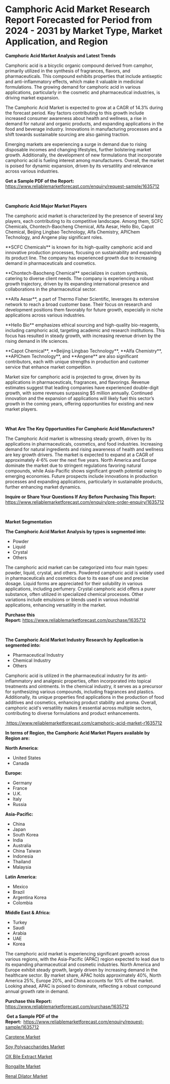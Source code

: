 <p><h1>Camphoric Acid Market Research Report Forecasted for Period from 2024 -  2031 by Market Type, Market Application, and Region</h1></p><p><strong>Camphoric Acid Market Analysis and Latest Trends</strong></p>
<p><p>Camphoric acid is a bicyclic organic compound derived from camphor, primarily utilized in the synthesis of fragrances, flavors, and pharmaceuticals. This compound exhibits properties that include antiseptic and anti-inflammatory effects, which make it valuable in medicinal formulations. The growing demand for camphoric acid in various applications, particularly in the cosmetic and pharmaceutical industries, is driving market expansion.</p><p>The Camphoric Acid Market is expected to grow at a CAGR of 14.3% during the forecast period. Key factors contributing to this growth include increased consumer awareness about health and wellness, a rise in demand for natural and organic products, and expanding applications in the food and beverage industry. Innovations in manufacturing processes and a shift towards sustainable sourcing are also gaining traction.</p><p>Emerging markets are experiencing a surge in demand due to rising disposable incomes and changing lifestyles, further bolstering market growth. Additionally, the development of new formulations that incorporate camphoric acid is fueling interest among manufacturers. Overall, the market is poised for dynamic expansion, driven by its versatility and relevance across various industries.</p></p>
<p><strong>Get a Sample PDF of the Report:&nbsp;</strong> <a href="https://www.reliablemarketforecast.com/enquiry/request-sample/1635712?utm_campaign=1129&utm_medium=2&utm_source=Github&utm_content=ia&utm_term=08112024&utm_id=camphoric-acid">https://www.reliablemarketforecast.com/enquiry/request-sample/1635712</a></p>
<p>&nbsp;</p>
<p><strong>Camphoric Acid Major Market Players</strong></p>
<p><p>The camphoric acid market is characterized by the presence of several key players, each contributing to its competitive landscape. Among them, SCFC Chemicals, Chontech-Baocheng Chemical, Alfa Aesar, Hello Bio, Capot Chemical, Beijing Lingbao Technology, Alfa Chemistry, APIChem Technology, and Angene play significant roles.</p><p>**SCFC Chemicals** is known for its high-quality camphoric acid and innovative production processes, focusing on sustainability and expanding its product line. The company has experienced growth due to increasing demand in pharmaceuticals and cosmetics.</p><p>**Chontech-Baocheng Chemical** specializes in custom synthesis, catering to diverse client needs. The company is experiencing a robust growth trajectory, driven by its expanding international presence and collaborations in the pharmaceutical sector.</p><p>**Alfa Aesar**, a part of Thermo Fisher Scientific, leverages its extensive network to reach a broad customer base. Their focus on research and development positions them favorably for future growth, especially in niche applications across various industries.</p><p>**Hello Bio** emphasizes ethical sourcing and high-quality bio-reagents, including camphoric acid, targeting academic and research institutions. This focus has resulted in steady growth, with increasing revenue driven by the rising demand in life sciences.</p><p>**Capot Chemical**, **Beijing Lingbao Technology**, **Alfa Chemistry**, **APIChem Technology**, and **Angene** are also significant contributors, each with unique strengths in production and customer service that enhance market competition.</p><p>Market size for camphoric acid is projected to grow, driven by its applications in pharmaceuticals, fragrances, and flavorings. Revenue estimates suggest that leading companies have experienced double-digit growth, with some revenues surpassing $5 million annually. Continued innovation and the expansion of applications will likely fuel this sector’s growth in the coming years, offering opportunities for existing and new market players.</p></p>
<p>&nbsp;</p>
<p><strong>What Are The Key Opportunities For Camphoric Acid Manufacturers?</strong></p>
<p><p>The Camphoric Acid market is witnessing steady growth, driven by its applications in pharmaceuticals, cosmetics, and food industries. Increasing demand for natural ingredients and rising awareness of health and wellness are key growth drivers. The market is expected to expand at a CAGR of approximately 4-6% over the next five years. North America and Europe dominate the market due to stringent regulations favoring natural compounds, while Asia-Pacific shows significant growth potential owing to emerging economies. Future prospects include innovations in production processes and expanding applications, particularly in sustainable products, further enhancing market dynamics.</p></p>
<p><strong>Inquire or Share Your Questions If Any Before Purchasing This Report:</strong> <a href="https://www.reliablemarketforecast.com/enquiry/pre-order-enquiry/1635712?utm_campaign=1129&utm_medium=2&utm_source=Github&utm_content=ia&utm_term=08112024&utm_id=camphoric-acid">https://www.reliablemarketforecast.com/enquiry/pre-order-enquiry/1635712</a></p>
<p>&nbsp;</p>
<p><strong>Market Segmentation</strong></p>
<p><strong>The Camphoric Acid Market Analysis by types is segmented into:</strong></p>
<p><ul><li>Powder</li><li>Liquid</li><li>Crystal</li><li>Others</li></ul></p>
<p><p>The camphoric acid market can be categorized into four main types: powder, liquid, crystal, and others. Powdered camphoric acid is widely used in pharmaceuticals and cosmetics due to its ease of use and precise dosage. Liquid forms are appreciated for their solubility in various applications, including perfumery. Crystal camphoric acid offers a purer substance, often utilized in specialized chemical processes. Other variations include emulsions or blends used in various industrial applications, enhancing versatility in the market.</p></p>
<p><strong>Purchase this Report:&nbsp;</strong><a href="https://www.reliablemarketforecast.com/purchase/1635712?utm_campaign=1129&utm_medium=2&utm_source=Github&utm_content=ia&utm_term=08112024&utm_id=camphoric-acid">https://www.reliablemarketforecast.com/purchase/1635712</a></p>
<p>&nbsp;</p>
<p><strong>The Camphoric Acid Market Industry Research by Application is segmented into:</strong></p>
<p><ul><li>Pharmaceutical Industry</li><li>Chemical Industry</li><li>Others</li></ul></p>
<p><p>Camphoric acid is utilized in the pharmaceutical industry for its anti-inflammatory and analgesic properties, often incorporated into topical treatments and ointments. In the chemical industry, it serves as a precursor for synthesizing various compounds, including fragrances and plastics. Additionally, its unique properties find applications in the production of food additives and cosmetics, enhancing product stability and aroma. Overall, camphoric acid's versatility makes it essential across multiple sectors, contributing to diverse formulations and product enhancements.</p></p>
<p><a href="https://www.reliablemarketforecast.com/camphoric-acid-market-r1635712?utm_campaign=1129&utm_medium=2&utm_source=Github&utm_content=ia&utm_term=08112024&utm_id=camphoric-acid">&nbsp;https://www.reliablemarketforecast.com/camphoric-acid-market-r1635712</a></p>
<p><strong>In terms of Region, the Camphoric Acid Market Players available by Region are:</strong></p>
<p>
    <p> <strong> North America: </strong>
        <ul>
            <li>United States</li>
            <li>Canada</li>
        </ul>
        </p> 
    <p> <strong> Europe: </strong>
        <ul>
            <li>Germany</li>
            <li>France</li>
            <li>U.K.</li>
            <li>Italy</li>
            <li>Russia</li>
        </ul>
        </p> 
    <p> <strong> Asia-Pacific: </strong>
        <ul>
            <li>China</li>
            <li>Japan</li>
            <li>South Korea</li>
            <li>India</li>
            <li>Australia</li>
            <li>China Taiwan</li>
            <li>Indonesia</li>
            <li>Thailand</li>
            <li>Malaysia</li>
        </ul>
        </p> 
    <p> <strong> Latin America: </strong>
        <ul>
            <li>Mexico</li>
            <li>Brazil</li>
            <li>Argentina Korea</li>
            <li>Colombia</li>
        </ul>
        </p> 
    <p> <strong> Middle East & Africa: </strong>
        <ul>
            <li>Turkey</li>
            <li>Saudi</li>
            <li>Arabia</li>
            <li>UAE</li>
            <li>Korea</li>
        </ul>
    </p>
    </p>
<p><p>The camphoric acid market is experiencing significant growth across various regions, with the Asia-Pacific (APAC) region expected to lead due to its expanding pharmaceutical and cosmetic industries. North America and Europe exhibit steady growth, largely driven by increasing demand in the healthcare sector. By market share, APAC holds approximately 40%, North America 25%, Europe 20%, and China accounts for 10% of the market. Looking ahead, APAC is poised to dominate, reflecting a robust compound annual growth rate in demand.</p></p>
<p><strong>Purchase this Report: </strong><a href="https://www.reliablemarketforecast.com/purchase/1635712?utm_campaign=1129&utm_medium=2&utm_source=Github&utm_content=ia&utm_term=08112024&utm_id=camphoric-acid">https://www.reliablemarketforecast.com/purchase/1635712</a></p>
<p>&nbsp;<strong>Get a Sample PDF of the Report:&nbsp;&nbsp;</strong><a href="https://www.reliablemarketforecast.com/enquiry/request-sample/1635712?utm_campaign=1129&utm_medium=2&utm_source=Github&utm_content=ia&utm_term=08112024&utm_id=camphoric-acid">https://www.reliablemarketforecast.com/enquiry/request-sample/1635712</a></p>
<p><strong></strong></p>
<p><p><a href="https://github.com/loanv6asmitty/Market-Research-Report-List-1/blob/main/carotene-market.md?utm_campaign=1129&utm_medium=2&utm_source=Github&utm_content=ia&utm_term=08112024&utm_id=camphoric-acid">Carotene Market</a></p><p><a href="https://github.com/janeengrenong0/Market-Research-Report-List-1/blob/main/soy-polysaccharides-market.md?utm_campaign=1129&utm_medium=2&utm_source=Github&utm_content=ia&utm_term=08112024&utm_id=camphoric-acid">Soy Polysaccharides Market</a></p><p><a href="https://github.com/juliaficg7n3/Market-Research-Report-List-1/blob/main/ox-bile-extract-market.md?utm_campaign=1129&utm_medium=2&utm_source=Github&utm_content=ia&utm_term=08112024&utm_id=camphoric-acid">OX Bile Extract Market</a></p><p><a href="https://github.com/terieg5dlobel/Market-Research-Report-List-1/blob/main/rongalite-market.md?utm_campaign=1129&utm_medium=2&utm_source=Github&utm_content=ia&utm_term=08112024&utm_id=camphoric-acid">Rongalite Market</a></p><p><a href="https://issuu.com/reportprime-2/docs/renal-dilator-market-size-2030.pptx_538d8e0f489c87?utm_campaign=1129&utm_medium=2&utm_source=Github&utm_content=ia&utm_term=08112024&utm_id=camphoric-acid">Renal Dilator Market</a></p></p>